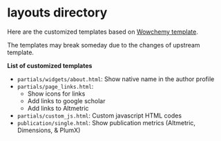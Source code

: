 # layouts directory

Here are the customized templates based on
[Wowchemy template](https://github.com/wowchemy/wowchemy-hugo-modules).

The templates may break someday due to the changes of upstream template.

**List of customized templates**

- `partials/widgets/about.html`: Show native name in the author profile
- `partials/page_links.html`:
  - Show icons for links
  - Add links to google scholar
  - Add links to Altmetric
- `partials/custom_js.html`: Custom javascript HTML codes
- `publication/single.html`: Show publication metrics (Altmetric, Dimensions, & PlumX)
